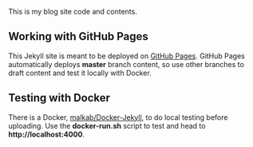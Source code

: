 This is my blog site code and contents.

Working with GitHub Pages
---

This Jekyll site is meant to be deployed on [GitHub Pages](https://pages.github.com/). GitHub Pages automatically deploys __master__ branch content, so use other branches to draft content and test it locally with Docker.


Testing with Docker
---

There is a Docker, [malkab/Docker-Jekyll](https://hub.docker.com/r/malkab/jekyll/), to do local testing before uploading. Use the __docker-run.sh__ script to test and head to __http://localhost:4000__.